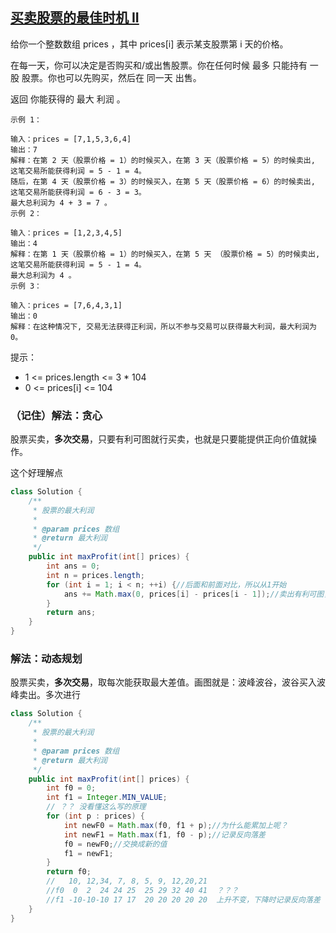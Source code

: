 ## [买卖股票的最佳时机 II](https://leetcode.cn/problems/best-time-to-buy-and-sell-stock-ii/description/)

给你一个整数数组 prices ，其中 prices[i] 表示某支股票第 i 天的价格。

在每一天，你可以决定是否购买和/或出售股票。你在任何时候 最多 只能持有 一股 股票。你也可以先购买，然后在 同一天 出售。

返回 你能获得的 最大 利润 。


````
示例 1：

输入：prices = [7,1,5,3,6,4]
输出：7
解释：在第 2 天（股票价格 = 1）的时候买入，在第 3 天（股票价格 = 5）的时候卖出, 这笔交易所能获得利润 = 5 - 1 = 4。
随后，在第 4 天（股票价格 = 3）的时候买入，在第 5 天（股票价格 = 6）的时候卖出, 这笔交易所能获得利润 = 6 - 3 = 3。
最大总利润为 4 + 3 = 7 。
示例 2：

输入：prices = [1,2,3,4,5]
输出：4
解释：在第 1 天（股票价格 = 1）的时候买入，在第 5 天 （股票价格 = 5）的时候卖出, 这笔交易所能获得利润 = 5 - 1 = 4。
最大总利润为 4 。
示例 3：

输入：prices = [7,6,4,3,1]
输出：0
解释：在这种情况下, 交易无法获得正利润，所以不参与交易可以获得最大利润，最大利润为 0。
````

提示：

- 1 <= prices.length <= 3 * 104
- 0 <= prices[i] <= 104

### （记住）解法：贪心
股票买卖，**多次交易**，只要有利可图就行买卖，也就是只要能提供正向价值就操作。

这个好理解点

````java
class Solution {
    /**
     * 股票的最大利润
     *
     * @param prices 数组
     * @return 最大利润
     */
    public int maxProfit(int[] prices) {
        int ans = 0;
        int n = prices.length;
        for (int i = 1; i < n; ++i) {//后面和前面对比，所以从1开始
            ans += Math.max(0, prices[i] - prices[i - 1]);//卖出有利可图，就进行操作
        }
        return ans;
    }
}
````

### 解法：动态规划
股票买卖，**多次交易**，取每次能获取最大差值。画图就是：波峰波谷，波谷买入波峰卖出。多次进行

````java
class Solution {
    /**
     * 股票的最大利润
     *
     * @param prices 数组
     * @return 最大利润
     */
    public int maxProfit(int[] prices) {
        int f0 = 0;
        int f1 = Integer.MIN_VALUE;
        // ？？ 没看懂这么写的原理
        for (int p : prices) {
            int newF0 = Math.max(f0, f1 + p);//为什么能累加上呢？
            int newF1 = Math.max(f1, f0 - p);//记录反向落差
            f0 = newF0;//交换成新的值
            f1 = newF1;
        }
        return f0;
        //   10, 12,34, 7, 8, 5, 9, 12,20,21
        //f0  0  2  24 24 25  25 29 32 40 41  ？？？
        //f1 -10-10-10 17 17  20 20 20 20 20  上升不变，下降时记录反向落差
    }
}
````

